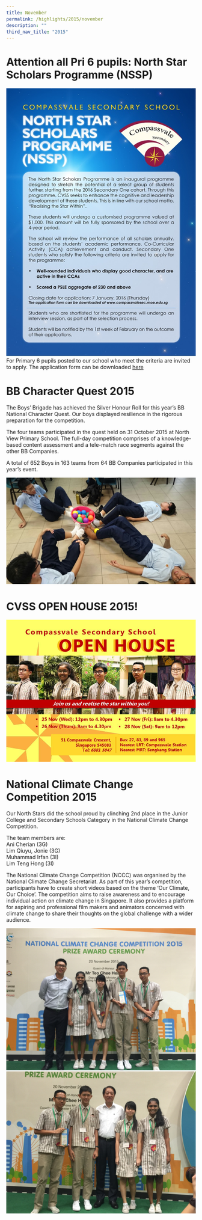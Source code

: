 ```yaml
---
title: November
permalink: /highlights/2015/november
description: ""
third_nav_title: "2015"
---
```

# Attention all Pri 6 pupils: North Star Scholars Programme (NSSP)

![](/images/poster3a.jpeg)
For Primary 6 pupils posted to our school who meet the criteria are invited to apply. The application form can be downloaded [here](/files/North%20Star%20Scholars%20Programme%20Application%20Form.pdf)

# BB Character Quest 2015
The Boys’ Brigade has achieved the Silver Honour Roll for this year’s BB National Character Quest. Our boys displayed resilience in the rigorous preparation for the competition.  
  
The four teams participated in the quest held on 31 October 2015 at North View Primary School. The full-day competition comprises of a knowledge-based content assessment and a tele-match race segments against the other BB Companies.  
  
A total of 652 Boys in 163 teams from 64 BB Companies participated in this year’s event.

![](/images/IMG-20151120-WA0018.jpeg)

# CVSS OPEN HOUSE 2015!
![](/images/openhouse2015%20(1).jpeg)

# National Climate Change Competition 2015
Our North Stars did the school proud by clinching 2nd place in the Junior College and Secondary Schools Category in the National Climate Change Competition.

The team members are:  <br>
Ani Cherian (3G)  <br>
Lim Qiuyu, Jonie (3G)  <br>
Muhammad Irfan (3I)  <br>
Lim Teng Hong (3I)                    

The National Climate Change Competition (NCCC) was organised by the National Climate Change Secretariat. As part of this year’s competition, participants have to create short videos based on the theme ‘Our Climate, Our Choice’. The competition aims to raise awareness and to encourage individual action on climate change in Singapore. It also provides a platform for aspiring and professional film makers and animators concerned with climate change to share their thoughts on the global challenge with a wider audience.

![](/images/IMG_1921.jpeg)
![](/images/IMG_1911.jpeg)